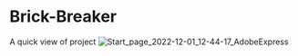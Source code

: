 # Brick-Breaker

A quick view of project
![Start_page_2022-12-01_12-44-17_AdobeExpress](https://user-images.githubusercontent.com/77284210/204991155-20912ca0-bc9d-4122-b7dd-02e72dead126.gif)

